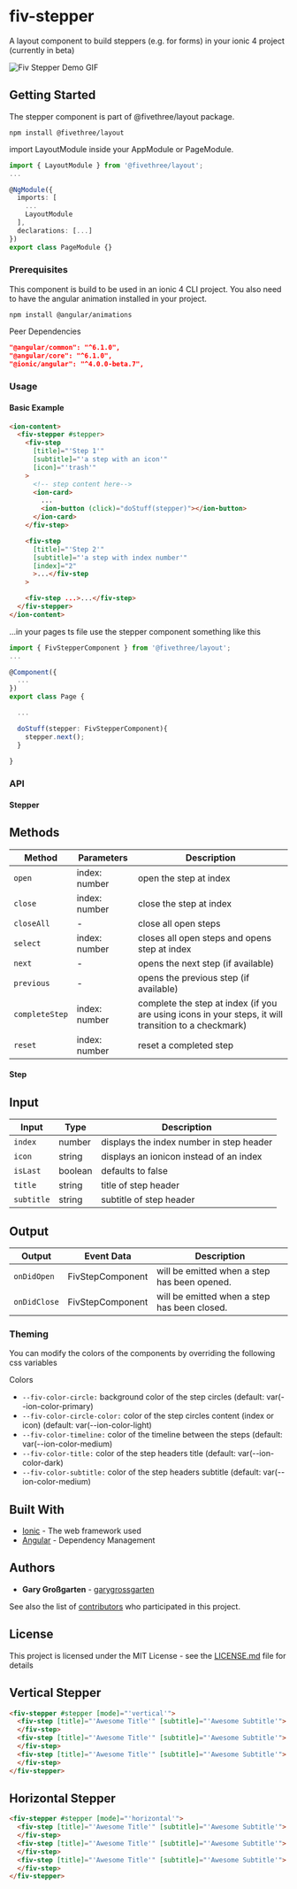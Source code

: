 # fiv-stepper

A layout component to build steppers (e.g. for forms) in your ionic 4 project (currently in beta)

![Fiv Stepper Demo GIF](https://github.com/fivethree-team/fivethree/blob/develop/projects/layout/src/lib/fiv-stepper/demo.gif?raw=true)

## Getting Started

The stepper component is part of @fivethree/layout package.

```console
npm install @fivethree/layout
```

import LayoutModule inside your AppModule or PageModule.

```typescript
import { LayoutModule } from '@fivethree/layout';
...

@NgModule({
  imports: [
    ...
    LayoutModule
  ],
  declarations: [...]
})
export class PageModule {}
```

### Prerequisites

This component is build to be used in an ionic 4 CLI project.
You also need to have the angular animation installed in your project.

```console
npm install @angular/animations
```

Peer Dependencies

```json
"@angular/common": "^6.1.0",
"@angular/core": "^6.1.0",
"@ionic/angular": "^4.0.0-beta.7",
```

### Usage

#### Basic Example

```html
<ion-content>
  <fiv-stepper #stepper>
    <fiv-step
      [title]="'Step 1'"
      [subtitle]="'a step with an icon'"
      [icon]="'trash'"
    >
      <!-- step content here-->
      <ion-card>
        ...
        <ion-button (click)="doStuff(stepper)"></ion-button>
      </ion-card>
    </fiv-step>

    <fiv-step
      [title]="'Step 2'"
      [subtitle]="'a step with index number'"
      [index]="2"
      >...</fiv-step
    >

    <fiv-step ...>...</fiv-step>
  </fiv-stepper>
</ion-content>
```

...in your pages ts file use the stepper component something like this

```typescript
import { FivStepperComponent } from '@fivethree/layout';
...

@Component({
  ...
})
export class Page {

  ...

  doStuff(stepper: FivStepperComponent){
    stepper.next();
  }

}

```

### API

#### Stepper

## Methods

| Method         | Parameters    | Description                                                                                          |
| -------------- | ------------- | ---------------------------------------------------------------------------------------------------- |
| `open`         | index: number | open the step at index                                                                               |
| `close`        | index: number | close the step at index                                                                              |
| `closeAll`     | -             | close all open steps                                                                                 |
| `select`       | index: number | closes all open steps and opens step at index                                                        |
| `next`         | -             | opens the next step (if available)                                                                   |
| `previous`     | -             | opens the previous step (if available)                                                               |
| `completeStep` | index: number | complete the step at index (if you are using icons in your steps, it will transition to a checkmark) |
| `reset`        | index: number | reset a completed step                                                                               |

#### Step

## Input

| Input      | Type    | Description                              |
| ---------- | ------- | ---------------------------------------- |
| `index`    | number  | displays the index number in step header |
| `icon`     | string  | displays an ionicon instead of an index  |
| `isLast`   | boolean | defaults to false                        |
| `title`    | string  | title of step header                     |
| `subtitle` | string  | subtitle of step header                  |

## Output

| Output       | Event Data       | Description                                  |
| ------------ | ---------------- | -------------------------------------------- |
| `onDidOpen`  | FivStepComponent | will be emitted when a step has been opened. |
| `onDidClose` | FivStepComponent | will be emitted when a step has been closed. |

### Theming

You can modify the colors of the components by overriding the following css variables

Colors

- `--fiv-color-circle:`
  background color of the step circles (default: var(--ion-color-primary)
- `--fiv-color-circle-color:`
  color of the step circles content (index or icon) (default: var(--ion-color-light)
- `--fiv-color-timeline:`
  color of the timeline between the steps (default: var(--ion-color-medium)
- `--fiv-color-title:`
  color of the step headers title (default: var(--ion-color-dark)
- `--fiv-color-subtitle:`
  color of the step headers subtitle (default: var(--ion-color-medium)

## Built With

- [Ionic](http://www.dropwizard.io/1.0.2/docs/) - The web framework used
- [Angular](https://maven.apache.org/) - Dependency Management

## Authors

- **Gary Großgarten** - [garygrossgarten](https://github.com/garygrossgarten)

See also the list of [contributors](https://github.com/your/project/contributors) who participated in this project.

## License

This project is licensed under the MIT License - see the [LICENSE.md](LICENSE.md) file for details

## Vertical Stepper

```html
<fiv-stepper #stepper [mode]="'vertical'">
  <fiv-step [title]="'Awesome Title'" [subtitle]="'Awesome Subtitle'">
  </fiv-step>
  <fiv-step [title]="'Awesome Title'" [subtitle]="'Awesome Subtitle'">
  </fiv-step>
  <fiv-step [title]="'Awesome Title'" [subtitle]="'Awesome Subtitle'">
  </fiv-step>
</fiv-stepper>
```

## Horizontal Stepper

```html
<fiv-stepper #stepper [mode]="'horizontal'">
  <fiv-step [title]="'Awesome Title'" [subtitle]="'Awesome Subtitle'">
  </fiv-step>
  <fiv-step [title]="'Awesome Title'" [subtitle]="'Awesome Subtitle'">
  </fiv-step>
  <fiv-step [title]="'Awesome Title'" [subtitle]="'Awesome Subtitle'">
  </fiv-step>
</fiv-stepper>
```
